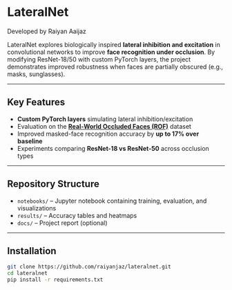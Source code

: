 # LateralNet

Developed by Raiyan Aaijaz

LateralNet explores biologically inspired **lateral inhibition and excitation** in convolutional networks to improve **face recognition under occlusion**. By modifying ResNet-18/50 with custom PyTorch layers, the project demonstrates improved robustness when faces are partially obscured (e.g., masks, sunglasses).

---

## Key Features
- **Custom PyTorch layers** simulating lateral inhibition/excitation
- Evaluation on the **[Real-World Occluded Faces (ROF)](https://github.com/ekremerakin/RealWorldOccludedFaces)** dataset
- Improved masked-face recognition accuracy by **up to 17% over baseline**
- Experiments comparing **ResNet-18 vs ResNet-50** across occlusion types

---

## Repository Structure
- `notebooks/` – Jupyter notebook containing training, evaluation, and visualizations
- `results/` – Accuracy tables and heatmaps
- `docs/` – Project report (optional)

---

## Installation
```bash
git clone https://github.com/raiyanjaz/lateralnet.git
cd lateralnet
pip install -r requirements.txt
